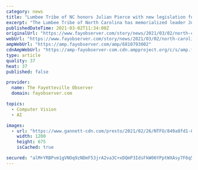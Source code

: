 ```yaml
---
category: news
title: "Lumbee Tribe of NC honors Julian Pierce with new legislation for federal recognition"
excerpt: "The Lumbee Tribe of North Carolina has memorialized leader Julian Pierce with new legislation to fight for full federal recognition."
publishedDateTime: 2021-03-02T11:34:00Z
originalUrl: "https://www.fayobserver.com/story/news/2021/03/02/north-carolina-lumbee-leader-julian-pierce-memorialized-new-bill/6810793002/"
webUrl: "https://www.fayobserver.com/story/news/2021/03/02/north-carolina-lumbee-leader-julian-pierce-memorialized-new-bill/6810793002/"
ampWebUrl: "https://amp.fayobserver.com/amp/6810793002"
cdnAmpWebUrl: "https://amp-fayobserver-com.cdn.ampproject.org/c/s/amp.fayobserver.com/amp/6810793002"
type: article
quality: 37
heat: 37
published: false

provider:
  name: The Fayetteville Observer
  domain: fayobserver.com

topics:
  - Computer Vision
  - AI

images:
  - url: "https://www.gannett-cdn.com/presto/2021/02/26/NTFO/849a8fd1-8480-4828-9683-67646eaf3d20-Julian_T._Pierce.jpg?auto=webp&crop=768,432,x0,y306&format=pjpg&width=1200"
    width: 1200
    height: 675
    isCached: true

secured: "alM+YRBPvm1gVNOq9zNDmF53jrA2va3C+xDQmP3IdsFkW06YPptWXAsy7F6q5hw1L6LCH3R8pjXNarAMibPya2CAJZ1nG9kaqCMQCzVHnFbrBS1IvE8IhVRBj8OsSF+dF110u/F1Ft0tqvHQe5Wn6/egJeqJPfoI4+Z9Hd6FAN0ifMRDT6o7EOmTYpjVFMNhAhEUWo0eOY8Z7/qjSGs02kHGHlqF8159SWE0anyrtUcLzPAPXQgK+B6yP/k4WFO3IMXyxyuExi8n+EDaGfvpbyHWImMd5bi4UDbla5gTyeww3tI4MHhMctnIvstE5L98uanqEMpMuk9FKi6egVzIts1obUBrnXJBglwPJ8acvDk=;Qr96B+/eAkzeTe4rbvCu4w=="
---
```


